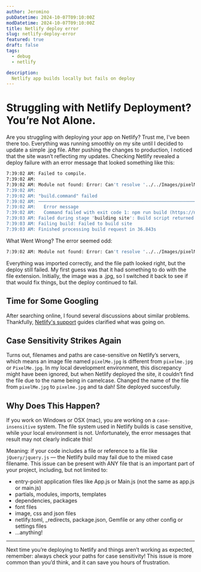```yaml
---
author: Jeromino
pubDatetime: 2024-10-07T09:10:00Z
modDatetime: 2024-10-07T09:10:00Z
title: Netlify deploy error
slug: netlify-deploy-error
featured: true
draft: false
tags:
  - debug
  - netlify

description:
  Netlify app builds locally but fails on deploy
---
```




# Struggling with Netlify Deployment? You’re Not Alone.
Are you struggling with deploying your app on Netlify? Trust me, I've been there too. Everything was running smoothly on my site until I decided to update a simple .jpg file. After pushing the changes to production, I noticed that the site wasn’t reflecting my updates. Checking Netlify revealed a deploy failure with an error message that looked something like this:

```bash
7:39:02 AM: Failed to compile.
7:39:02 AM:
7:39:02 AM: Module not found: Error: Can't resolve '../../Images/pixelMe.png' in '/opt/build/repo/src/components/HeroSection'
7:39:02 AM: ​
7:39:02 AM: "build.command" failed
7:39:02 AM: ────────────────────────────────────────────────────────────────
7:39:02 AM:   Error message
7:39:02 AM:   Command failed with exit code 1: npm run build (https://ntl.fyi/exit-code-1)
7:39:03 AM: Failed during stage 'building site': Build script returned non-zero exit code: 2 (https://ntl.fyi/exit-code-2)
7:39:03 AM: Failing build: Failed to build site
7:39:03 AM: Finished processing build request in 36.843s
```
What Went Wrong?
The error seemed odd:

```bash
7:39:02 AM: Module not found: Error: Can't resolve '../../Images/pixelMe.jpg' in '/opt/build/repo/src/components/HeroSection'
```
Everything was imported correctly, and the file path looked right, but the deploy still failed. My first guess was that it had something to do with the file extension. Initially, the image was a .jpg, so I switched it back to see if that would fix things, but the deploy continued to fail.

## Time for Some Googling
After searching online, I found several discussions about similar problems. Thankfully, [Netlify's support](https://answers.netlify.com/t/support-guide-netlify-app-builds-locally-but-fails-on-deploy-case-sensitivity/10754) guides clarified what was going on.

## Case Sensitivity Strikes Again
Turns out, filenames and paths are case-sensitive on Netlify’s servers, which means an image file named ``pixelMe.jpg`` is different from ``pixelme.jpg`` or ``PixelMe.jpg``. In my local development environment, this discrepancy might have been ignored, but when Netlify deployed the site, it couldn’t find the file due to the name being in camelcase. Changed the name of the file from ``pixelMe.jpg`` to ``pixelme.jpg`` and ta dah! Site deployed succesfully.

## Why Does This Happen?
If you work on Windows or OSX (mac), you are working on a ``case-insensitive`` system. The file system used in Netlify builds is case sensitive, while your local environment is not. Unfortunately, the error messages that result may not clearly indicate this!

Meaning: if your code includes a file or reference to a file like ``jQuery/jquery.js`` — the Netlify build may fail due to the mixed case filename. This issue can be present with ANY file that is an important part of your project, including, but not limited to:

- entry-point application files like App.js or Main.js (not the same as app.js or main.js)
- partials, modules, imports, templates
- dependencies, packages
- font files
- image, css and json files
- netlify.toml, _redirects, package.json, Gemfile or any other config or settings files
- …anything!

<Hr />

Next time you’re deploying to Netlify and things aren’t working as expected, remember: always check your paths for case sensitivity! This issue is more common than you’d think, and it can save you hours of frustration.




